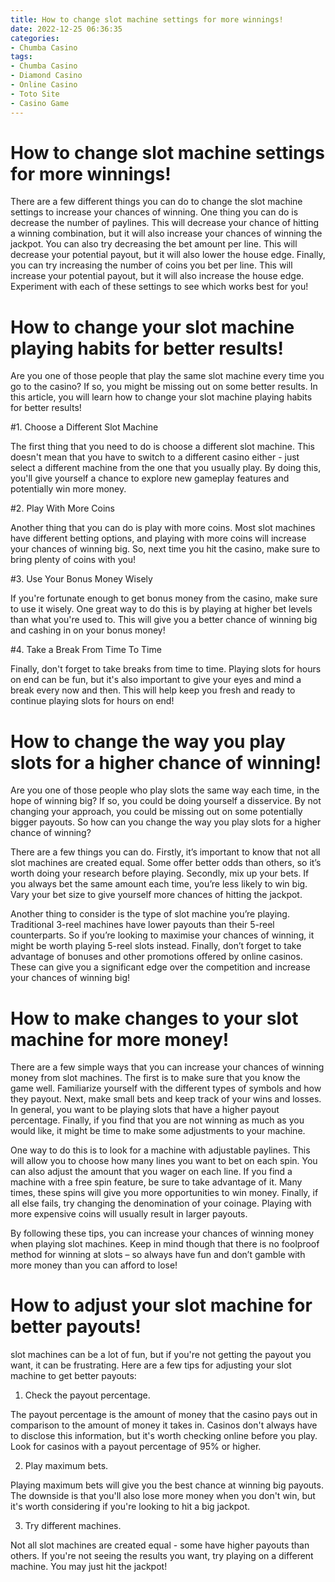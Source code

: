 ```yaml
---
title: How to change slot machine settings for more winnings!
date: 2022-12-25 06:36:35
categories:
- Chumba Casino
tags:
- Chumba Casino
- Diamond Casino
- Online Casino
- Toto Site
- Casino Game
---
```



#  How to change slot machine settings for more winnings!

There are a few different things you can do to change the slot machine settings to increase your chances of winning. One thing you can do is decrease the number of paylines. This will decrease your chance of hitting a winning combination, but it will also increase your chances of winning the jackpot. You can also try decreasing the bet amount per line. This will decrease your potential payout, but it will also lower the house edge. Finally, you can try increasing the number of coins you bet per line. This will increase your potential payout, but it will also increase the house edge. Experiment with each of these settings to see which works best for you!

#  How to change your slot machine playing habits for better results!

Are you one of those people that play the same slot machine every time you go to the casino? If so, you might be missing out on some better results. In this article, you will learn how to change your slot machine playing habits for better results!

#1. Choose a Different Slot Machine

The first thing that you need to do is choose a different slot machine. This doesn't mean that you have to switch to a different casino either - just select a different machine from the one that you usually play. By doing this, you'll give yourself a chance to explore new gameplay features and potentially win more money.

#2. Play With More Coins

Another thing that you can do is play with more coins. Most slot machines have different betting options, and playing with more coins will increase your chances of winning big. So, next time you hit the casino, make sure to bring plenty of coins with you!

#3. Use Your Bonus Money Wisely

If you're fortunate enough to get bonus money from the casino, make sure to use it wisely. One great way to do this is by playing at higher bet levels than what you're used to. This will give you a better chance of winning big and cashing in on your bonus money!

#4. Take a Break From Time To Time

Finally, don't forget to take breaks from time to time. Playing slots for hours on end can be fun, but it's also important to give your eyes and mind a break every now and then. This will help keep you fresh and ready to continue playing slots for hours on end!

#  How to change the way you play slots for a higher chance of winning!

Are you one of those people who play slots the same way each time, in the hope of winning big? If so, you could be doing yourself a disservice. By not changing your approach, you could be missing out on some potentially bigger payouts. So how can you change the way you play slots for a higher chance of winning?

There are a few things you can do. Firstly, it’s important to know that not all slot machines are created equal. Some offer better odds than others, so it’s worth doing your research before playing. Secondly, mix up your bets. If you always bet the same amount each time, you’re less likely to win big. Vary your bet size to give yourself more chances of hitting the jackpot.

Another thing to consider is the type of slot machine you’re playing. Traditional 3-reel machines have lower payouts than their 5-reel counterparts. So if you’re looking to maximise your chances of winning, it might be worth playing 5-reel slots instead. Finally, don’t forget to take advantage of bonuses and other promotions offered by online casinos. These can give you a significant edge over the competition and increase your chances of winning big!

#  How to make changes to your slot machine for more money!

There are a few simple ways that you can increase your chances of winning money from slot machines. The first is to make sure that you know the game well. Familiarize yourself with the different types of symbols and how they payout. Next, make small bets and keep track of your wins and losses. In general, you want to be playing slots that have a higher payout percentage. Finally, if you find that you are not winning as much as you would like, it might be time to make some adjustments to your machine.

One way to do this is to look for a machine with adjustable paylines. This will allow you to choose how many lines you want to bet on each spin. You can also adjust the amount that you wager on each line. If you find a machine with a free spin feature, be sure to take advantage of it. Many times, these spins will give you more opportunities to win money. Finally, if all else fails, try changing the denomination of your coinage. Playing with more expensive coins will usually result in larger payouts.

By following these tips, you can increase your chances of winning money when playing slot machines. Keep in mind though that there is no foolproof method for winning at slots – so always have fun and don’t gamble with more money than you can afford to lose!

#  How to adjust your slot machine for better payouts!

slot machines can be a lot of fun, but if you're not getting the payout you want, it can be frustrating. Here are a few tips for adjusting your slot machine to get better payouts:

1. Check the payout percentage.

The payout percentage is the amount of money that the casino pays out in comparison to the amount of money it takes in. Casinos don't always have to disclose this information, but it's worth checking online before you play. Look for casinos with a payout percentage of 95% or higher.

2. Play maximum bets.

Playing maximum bets will give you the best chance at winning big payouts. The downside is that you'll also lose more money when you don't win, but it's worth considering if you're looking to hit a big jackpot.

3. Try different machines.

Not all slot machines are created equal - some have higher payouts than others. If you're not seeing the results you want, try playing on a different machine. You may just hit the jackpot!